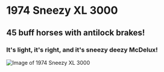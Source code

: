 # 1974 Sneezy XL 3000
## 45 buff horses with antilock brakes!
### It's light, it's right, and it's sneezy deezy McDelux!
![Image of 1974 Sneezy XL 3000](https://images.freeimages.com/images/large-previews/e07/car-1568850.jpg)
